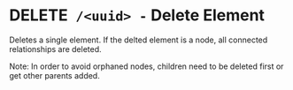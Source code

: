 # <span class="method-delete">DELETE</span>` /<uuid> -` Delete Element

Deletes a single element. If the delted element is a node, all connected relationships are deleted.

Note: In order to avoid orphaned nodes, children need to be deleted first or get other parents added.
